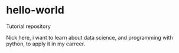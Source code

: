 # hello-world
Tutorial repository

Nick here, i want to learn about data science, and programming with python, to apply it in my carreer.
